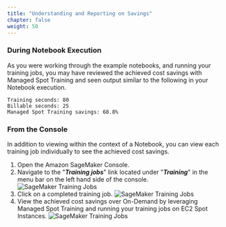 ```yaml
---
title: "Understanding and Reporting on Savings"
chapter: false
weight: 50
---
```


### During Notebook Execution

As you were working through the example notebooks, and running your training jobs, you may have reviewed the achieved cost savings with Managed Spot Training and seen output similar to the following in your Notebook execution.


```
Training seconds: 80
Billable seconds: 25
Managed Spot Training savings: 68.8%
```

### From the Console

In addition to viewing within the context of a Notebook, you can view each training job individually to see the achieved cost savings.

1. Open the Amazon SageMaker Console.
2. Navigate to the "***Training jobs***" link located under "***Training***" in the menu bar on the left hand side of the console. ![SageMaker Training Jobs](/images/using-sagemaker-managed-spot-training/cost-1.png)
3. Click on a completed training job. ![SageMaker Training Jobs](/images/using-sagemaker-managed-spot-training/cost-2.png)
4. View the achieved cost savings over On-Demand by leveraging Managed Spot Training and running your training jobs on EC2 Spot Instances. ![SageMaker Training Jobs](/images/using-sagemaker-managed-spot-training/cost-3.png)